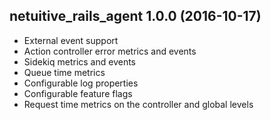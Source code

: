 netuitive_rails_agent 1.0.0 (2016-10-17)
-------------------------
* External event support
* Action controller error metrics and events
* Sidekiq metrics and events
* Queue time metrics
* Configurable log properties
* Configurable feature flags
* Request time metrics on the controller and global levels
